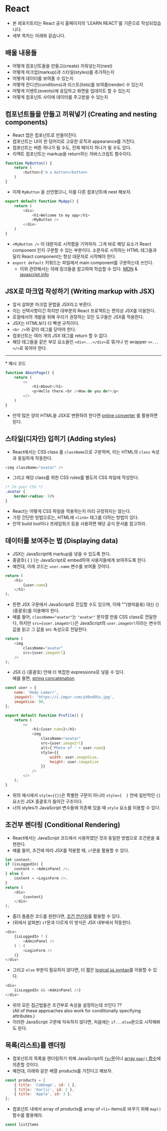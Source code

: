 # React
* 본 레포지토리는 React 공식 홈페이지의 'LEARN REACT'를 기준으로 작성되었습니다.
* 세부 목차는 아래와 같습니다.

## 배울 내용들
* 어떻게 컴포넌트들을 만들고(create) 끼워넣는지(nest)
* 어떻게 마크업(markup)과 스타일(styles)를 추가하는지
* 어떻게 데이터를 보여줄 수 있는지
* 어떻게 컨디션(conditions)과 리스트(lists)를 보여줄(render) 수 있는지
* 어떻게 이벤트(events)에 응답하고 화면을 업데이트 할 수 있는지
* 어떻게 컴포넌트 사이에 데이터를 주고받을 수 있는지

## 컴포넌트들을 만들고 끼워넣기 (Creating and nesting components)
* React 앱은 컴포넌트로 만들어진다.
* 컴포넌트는 UI의 한 덩어리로 고유한 로직과 appearance를 가진다.
* 컴포넌트는 버튼 하나가 될 수도, 전체 페이지 하나가 될 수도 있다.
* 리액트 컴포넌트는 markup을 return하는 자바스크립트 함수이다.
``` javascript
function MyButton() {
    return (
        <button>I'm a button</button>
    )
}
```
* 이제 `MyButton` 을 선언했으니, 이를 다른 컴포넌트에 nest 해보자.
``` javascript
export default function MyApp() {
    return (
        <div>
            <h1>Welcome to my app</h1>
            <MyButton />
        </div>
    )
}
```
* `<MyButton />` 이 대문자로 시작함을 기억하자. 그게 바로 해당 요소가 React component 인지 구분할 수 있는 부분이다. 소문자로 시작하는 HTML 태그들과 달리 React component는 항상 대문자로 시작해야 한다.
* `export default` 키워드는 파일에서 main component를 구분하는데 쓰인다.
    * 이와 관련해서는 아래 링크들을 참고하여 학습할 수 있다.
        [MDN](https://developer.mozilla.org/en-US/docs/Web/JavaScript/Reference/Statements/export) &
        [javascript.info](https://javascript.info/import-export)
## JSX로 마크업 작성하기 (Writing markup with JSX)
* 앞서 살펴본 마크업 문법을 JSX라고 부른다.
* 이는 선택사항이긴 하지만 대부분의 React 프로젝트는 편의상 JSX를 이용한다.
* 로컬에서의 개발을 위해 우리가 권장하는 모든 도구들은 JSX를 적용한다.
* JSX는 HTML보다 더 빡센 규칙이다.
* `<br />`와 같이 태그를 닫아야 한다.
* 컴포넌트는 여러 개의 JSX 태그를 return 할 수 없다.
* 해당 태그들을 같은 부모 요소들인 `<div>...</div>`로 묶거나 빈 wrapper `<>...</>`로 묶어야 한다.
<hr />
* 예시 코드

``` javascript
function AboutPage() {
    return (
        <>
            <h1>About</h1>
            <p>Hello there.<br />How do you do?</p>
        </>
    )
}
```
* 만약 많은 양의 HTML을 JSX로 변환하려 한다면 [online converter](https://transform.tools/html-to-jsx) 를 활용하면 된다.
## 스타일(디자인) 입히기 (Adding styles)
* React에서는 CSS class 를 `className`으로 구분하며, 이는 HTML의 `class` 속성과 동일하게 작동한다.
``` javascript
<img className="avatar" />
```
* 그리고 해당 class를 위한 CSS rules를 별도의 CSS 파일에 작성한다.
``` css
/* In your CSS */
.avatar {
    border-radius: 50%
}
```
* React는 어떻게 CSS 파일을 적용하는지 미리 규정하지는 않는다.
* 가장 간단한 방법으로는, HTML에 `<link>` 태그를 더하는 방법이 있다.
* 만약 build tool이나 프레임워크 등을 사용하면 해당 공식 문서를 참고하라.
## 데이터를 보여주는 법 (Displaying data)
* JSX는 JavaScript에 markup을 넣을 수 있도록 한다.
* 중괄호( { } )는 JavaScript로 embed하여 사용자들에게 보여주도록 한다.
* 예컨대, 아래 코드는 `user.name` 변수를 보여줄 것이다.
``` javascript
return (
    <h1>
        {user.name}
    </h1>
);
```
* 한편 JSX 구문에서 JavaScript로 진입할 수도 있으며, 이때 ""(쌍따옴표) 대신 {}(중괄호)를 이용해야 한다.
* 예를 들어, `className="avatar"`는 `"avatar"` 문자열 만을 CSS class로 전달한다, 하지만 `src={user.imageUrl}`은 JavaScript의  `user.imageUrl`이라는 변수의 값을 읽고 그 값을 src 속성으로 전달한다.
```javascript
return (
    <img
        className="avatar"
        src={user.imageUrl}
    />
);
```
* JSX {} (중괄호) 안에 더 복잡한 expressions로 넣을 수 있다. <br /> 예를 들면, [string concatenation](https://javascript.info/operators#string-concatenation-with-binary)
``` javascript
const user = {
    name: 'Hedy Lamarr',
    imageUrl: 'https://i.imgur.com/yXOvdOSs.jpg',
    imageSize: 90,
};

export default function Profile() {
    return (
        <>
            <h1>{user.name}</h1>
            <img
                className="avatar"
                src={user.imageIrl}
                alt={'Photo of ' + user.name}
                style={{
                    width: user.imageSize,
                    height: user.imageSize
                }}
            />
        </>
    );
}
```
* 위의 예시에서 `style={{}}`은 특별한 구문이 아니라 `style={  }` 안에 일반적인 `{}` 요소인 JSX 중괄호가 들어간 구조이다.
* 너의 styles가 JavaScript 변수들에 의존해 있을 때 `style` 요소를 이용할 수 있다.
## 조건부 렌더링 (Conditional Rendering)
* React에서는 JavaScript 코드에서 사용하였던 것과 동일한 방법으로 조건문을 표현한다.
* 예를 들어, 조건에 따라 JSX를 적용할 때, `if`문을 활용할 수 있다.
``` javascript
let content;
if (isLoggedIn) {
    content = <AdminPanel />;
} else {
    content = <LoginForm />;
}
return (
    <div>
        {content}
    </div>
);
```
* 좀더 촘촘한 코드를 원한다면, [조건 연산자](https://developer.mozilla.org/en-US/docs/Web/JavaScript/Reference/Operators/Conditional_operator)를 활용할 수 있다.
* (위에서 살펴본) `if`문과 다르게 이 방식은 JSX 내부에서 작동한다.
``` javascript
<div>
    {isLoggedIn ? (
        <AdminPanel />
    ) : (
        <LoginForm />
    )}
</div>
```
* 그리고 `else` 부분이 필요하지 않다면, 더 짧은 [logical `&&` syntax](https://developer.mozilla.org/en-US/docs/Web/JavaScript/Reference/Operators/Logical_AND#short-circuit_evaluation)를 이용할 수 있다.
``` javascript
<div>
    {isLoggedIn && <AdminPanel />}
</div>
```
* 위의 모든 접근법들은 조건부로 속성을 설정하는데 쓰인다 ??<br /> (All of these approaches also work for conditionally specifying attributes.)
* 이러한 JavaScript 구문에 익숙하지 않다면, 처음에는 `if...else`문으로 시작해봐도 된다.
## 목록(리스트)를 렌더링
* 컴포넌트의 목록을 렌더링하기 위해 JavaScript의 [`for`문](https://developer.mozilla.org/en-US/docs/Web/JavaScript/Reference/Statements/for)이나 [array `map()` 함수](https://developer.mozilla.org/en-US/docs/Web/JavaScript/Reference/Global_Objects/Array/map)에 의존할 것이다.
* 예컨대, 아래와 같은 배열 products를 가진다고 해보자.
``` javascript
const products = [
    { title: 'Cabbage', id: 1 },
    { title: 'Garlic', id: 2 },
    { title: 'Apple', id: 3 },
];
```
* 컴포넌트 내에서 array of products를 array of `<li>` items로 바꾸기 위해 `map()` 함수를 활용해라.
``` javascript
const listItems 
```
